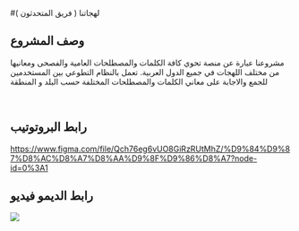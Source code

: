 #لهجاتنا ( فريق المتحدثون )
  
## وصف المشروع 
مشروعنا عبارة عن منصة تحوي كافة الكلمات والمصطلحات العامية والفصحى ومعانيها من مختلف اللهجات في جميع الدول العربية. تعمل بالنظام التطوعي بين المستخدمين للجمع والاجابة على معاني الكلمات والمصطلحات المختلفة حسب البلد و المنطقة

<br/>


## رابط البروتوتيب

https://www.figma.com/file/Qch76eg6vUO8GiRzRUtMhZ/%D9%84%D9%87%D8%AC%D8%A7%D8%AA%D9%8F%D9%86%D8%A7?node-id=0%3A1


## رابط الديمو فيديو
![](timeline)
